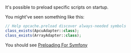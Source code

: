 It's possible to preload specific scripts on startup.

You might've seen something like this:

```php
// Help opcache.preload discover always-needed symbols
class_exists(ApcuAdapter::class);
class_exists(ArrayAdapter::class);
```

You should see [Preloading For Symfony](https://symfony.com/blog/php-preloading-and-symfony)

